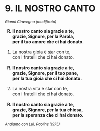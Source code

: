 # 9. IL NOSTRO CANTO

<sub><i>Gianni Ciravegna (modificato)</sub></i>
<ol>
	<b><li type="A" value="18">Il nostro canto sia grazie a te,<br>
		grazie, Signore, per la Parola,<br>
		per il tuo amore che ci hai donato.</li></b><br>
	<li value="1">La nostra gioia è star con te,<br>
		con i fratelli che ci hai donato.</li><br>
	<b><li type="A" value="18">Il nostro canto sia grazie a te,<br>
		grazie, Signore, per il tuo pane,<br>
		per la tua gioia che ci hai donato.</li></b><br>
	<li value="2">La nostra vita è star con te,<br>
		con i fratelli che ci hai donato.</li><br>
	<b><li type="A" value="18">Il nostro canto sia grazie a te,<br>
		grazie, Signore, per la tua chiesa,<br>
		per la speranza che ci hai donato.</li></b>
</ol>
<sub><i>Andiamo con Lui, Paoline (1975)</sub></i>
